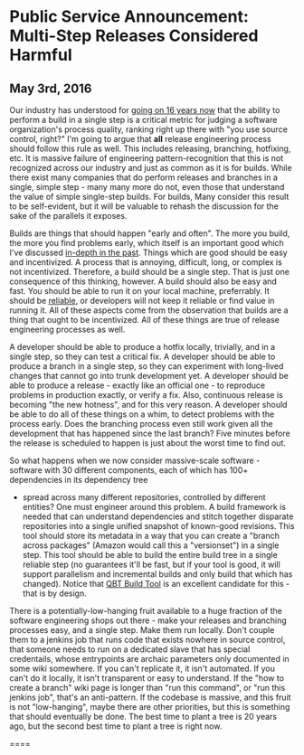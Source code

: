 # Public Service Announcement: Multi-Step Releases Considered Harmful
## May 3rd, 2016

Our industry has understood for [going on 16 years now](http://www.joelonsoftware.com/articles/fog0000000043.html)
that the ability to perform a build in a single step is a critical
metric for judging a software organization's process quality, ranking right up
there with "you use source control, right?"  I'm going to argue that **all**
release engineering process should follow this rule as well.  This includes
releasing, branching, hotfixing, etc.  It is massive failure of engineering
pattern-recognition that this is not recognized across our industry and just as
common as it is for builds.  While there exist many companies that do perform
releases and branches in a single, simple step - many many more do not, even
those that understand the value of simple single-step builds.  For builds, Many
consider this result to be self-evident, but it will be valuable to rehash the
discussion for the sake of the parallels it exposes.

Builds are things that should happen "early and often".  The more you build, the
more you find problems early, which itself is an important good which I've
discussed [in-depth in the past](2016-01-27-Better-Debugging-Through-Socratic-Method.md).
Things which are good should be easy and incentivized.  A process
that is annoying, difficult, long, or complex is not incentivized.  Therefore, a
build should be a single step.  That is just one consequence of this thinking,
however.  A build should also be easy and fast.  You should be able to run it on
your local machine, preferrably.  It should be
[reliable](2016-01-28-The-Importance-of-Build-Reliability.md), or developers
will not keep it reliable or find value in running it.  All of these
aspects come from the observation that builds are a thing that ought to be
incentivized.  All of these things are true of release engineering processes as
well.

A developer should be able to produce a hotfix locally, trivially, and in a
single step, so they can test a critical fix.  A developer should be able to
produce a branch in a single step, so they can experiment with long-lived
changes that cannot go into trunk development yet.  A developer should be able
to produce a release - exactly like an official one - to reproduce problems in
production exactly, or verify a fix.  Also, continuous release is becoming "the
new hotness", and for this very reason.  A developer should be able to do all
of these things on a whim, to detect problems with the process early.  Does the
branching process even still work given all the development that has happened
since the last branch?  Five minutes before the release is scheduled to happen
is just about the worst time to find out.

So what happens when we now consider massive-scale software - software with 30
different components, each of which has 100+ dependencies in its dependency tree
- spread across many different repositories, controlled by different entities?
One must engineer around this problem.  A build framework is needed that can
understand dependencies and stitch together disparate repositories into a single
unified snapshot of known-good revisions.  This tool should store its metadata
in a way that you can create a "branch across packages" (Amazon would call this
a "versionset") in a single step.  This tool should be able to build the entire
build tree in a single reliable step (no guarantees it'll be fast, but if your
tool is good, it will support parallelism and incremental builds and only build
that which has changed).  Notice that [QBT Build Tool](https://qbtbuildtool.com)
is an excellent candidate for this - that is by design.

There is a potentially-low-hanging fruit available to a huge fraction of the
software engineering shops out there - make your releases and branching
processes easy, and a single step.  Make them run locally.  Don't couple them to
a jenkins job that runs code that exists nowhere in source control, that someone
needs to run on a dedicated slave that has special credentails, whose
entrypoints are archaic parameters only documented in some wiki somewhere.  If
you can't replicate it, it isn't automated.  If you can't do it locally, it
isn't transparent or easy to understand.  If the "how to create a branch" wiki
page is longer than "run this command", or "run this jenkins job", that's an
anti-pattern.  If the codebase is massive, and this fruit is not "low-hanging",
maybe there are other priorities, but this is something that should eventually
be done.  The best time to plant a tree is 20 years ago, but the second best
time to plant a tree is right now.

====

